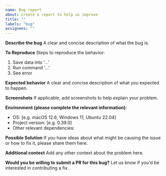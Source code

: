 ```yaml
---
name: Bug report
about: Create a report to help us improve
title: ""
labels: "bug"
assignees: ""
---
```


**Describe the bug**
A clear and concise description of what the bug is.

**To Reproduce**
Steps to reproduce the behavior:

1. Save data into '...'
2. Run command '...'
3. See error

**Expected behavior**
A clear and concise description of what you expected to happen.

**Screenshots**
If applicable, add screenshots to help explain your problem.

**Environment (please complete the relevant information):**

- OS: [e.g. macOS 12.6, Windows 11, Ubuntu 22.04]
- Project version: [e.g. 0.39.0]
- Other relevant dependencies:

**Possible Solution**
If you have ideas about what might be causing the issue or how to fix it, please share them here.

**Additional context**
Add any other context about the problem here.

**Would you be willing to submit a PR for this bug?**
Let us know if you'd be interested in contributing a fix.
